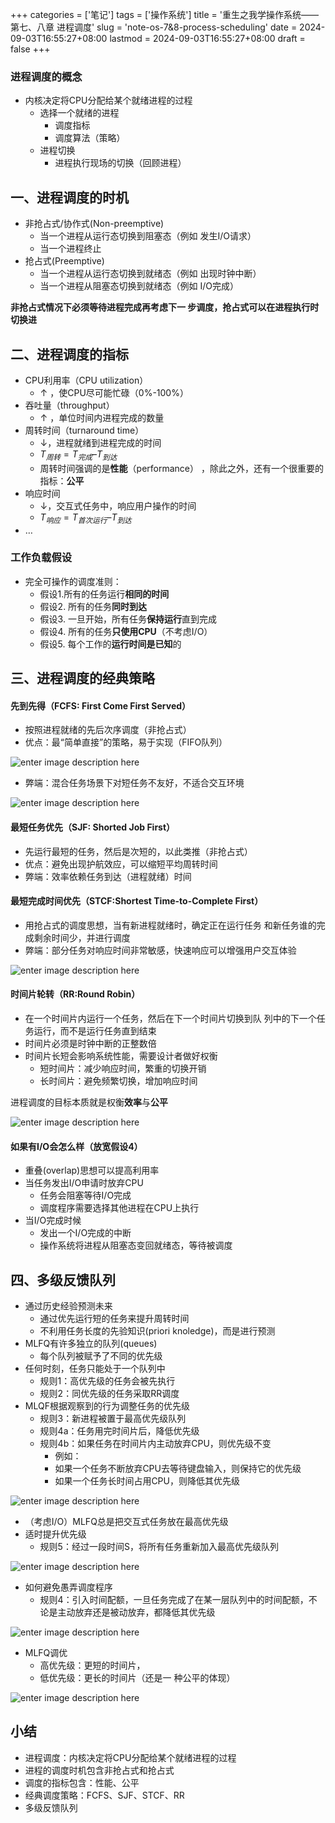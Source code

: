 ﻿+++
categories = ['笔记']
tags = ['操作系统']
title = '重生之我学操作系统——第七、八章 进程调度'
slug = 'note-os-7&8-process-scheduling'
date = 2024-09-03T16:55:27+08:00
lastmod = 2024-09-03T16:55:27+08:00
draft = false
+++

### 进程调度的概念

- 内核决定将CPU分配给某个就绪进程的过程 
	- 选择一个就绪的进程 
		- 调度指标 
		- 调度算法（策略） 
	- 进程切换 
		- 进程执行现场的切换（回顾进程）

## 一、进程调度的时机

- 非抢占式/协作式(Non-preemptive) 
	- 当一个进程从运行态切换到阻塞态（例如 发生I/O请求） 
	- 当一个进程终止 
- 抢占式(Preemptive) 
	- 当一个进程从运行态切换到就绪态（例如 出现时钟中断） 
	- 当一个进程从阻塞态切换到就绪态（例如 I/O完成）

**非抢占式情况下必须等待进程完成再考虑下一 步调度，抢占式可以在进程执行时切换进**

## 二、进程调度的指标

- CPU利用率（CPU utilization）
	- $\uparrow$ ，使CPU尽可能忙碌（0%-100%）
- 吞吐量（throughput）
	- $\uparrow$ ，单位时间内进程完成的数量
- 周转时间（turnaround time）
	- $\downarrow$，进程就绪到进程完成的时间
	- $T_{周转} = T_{完成} – T_{到达}$
	- 周转时间强调的是**性能**（performance） ，除此之外，还有一个很重要的指标：**公平**
- 响应时间
	- $\downarrow$，交互式任务中，响应用户操作的时间 
	- $T_{响应} = T_{首次运行}– T_{到达}$
- …


### 工作负载假设

- 完全可操作的调度准则： 
	- 假设1.所有的任务运行**相同的时间** 
	- 假设2. 所有的任务**同时到达**
	- 假设3. 一旦开始，所有任务**保持运行**直到完成 
	- 假设4. 所有的任务**只使用CPU**（不考虑I/O）
	- 假设5. 每个工作的**运行时间是已知**的

## 三、进程调度的经典策略

#### 先到先得（FCFS: First Come First Served） 
- 按照进程就绪的先后次序调度（非抢占式） 
- 优点：最“简单直接”的策略，易于实现（FIFO队列）

![enter image description here](https://cdn.jsdelivr.net/gh/Satori5ama/Figurebed@main/img/8.png)

- 弊端：混合任务场景下对短任务不友好，不适合交互环境

![enter image description here](https://cdn.jsdelivr.net/gh/Satori5ama/Figurebed@main/img/9.png)

#### 最短任务优先（SJF: Shorted Job First）
- 先运行最短的任务，然后是次短的，以此类推（非抢占式）
- 优点：避免出现护航效应，可以缩短平均周转时间
- 弊端：效率依赖任务到达（进程就绪）时间

#### 最短完成时间优先（STCF:Shortest Time-to-Complete First）
- 用抢占式的调度思想，当有新进程就绪时，确定正在运行任务 和新任务谁的完成剩余时间少，并进行调度
- 弊端：部分任务对响应时间非常敏感，快速响应可以增强用户交互体验

![enter image description here](https://cdn.jsdelivr.net/gh/Satori5ama/Figurebed@main/img/10.png)

#### 时间片轮转（RR:Round Robin） 
-  在一个时间片内运行一个任务，然后在下一个时间片切换到队 列中的下一个任务运行，而不是运行任务直到结束 
- 时间片必须是时钟中断的正整数倍 
-  时间片长短会影响系统性能，需要设计者做好权衡 
	- 短时间片：减少响应时间，繁重的切换开销 
	- 长时间片：避免频繁切换，增加响应时间

进程调度的目标本质就是权衡**效率**与**公平**

![enter image description here](https://cdn.jsdelivr.net/gh/Satori5ama/Figurebed@main/img/11.png)

#### 如果有I/O会怎么样（放宽假设4）

- 重叠(overlap)思想可以提高利用率
- 当任务发出I/O申请时放弃CPU 
	- 任务会阻塞等待I/O完成 
	- 调度程序需要选择其他进程在CPU上执行 
- 当I/O完成时候 
	- 发出一个I/O完成的中断 
	- 操作系统将进程从阻塞态变回就绪态，等待被调度

## 四、多级反馈队列

- 通过历史经验预测未来 
	- 通过优先运行短的任务来提升周转时间 
	- 不利用任务长度的先验知识(priori knoledge)，而是进行预测
- MLFQ有许多独立的队列(queues) 
	- 每个队列被赋予了不同的优先级
- 任何时刻，任务只能处于一个队列中
	- 规则1：高优先级的任务会被先执行 
	- 规则2：同优先级的任务采取RR调度
- MLQF根据观察到的行为调整任务的优先级
	- 规则3：新进程被置于最高优先级队列 
	- 规则4a：任务用完时间片后，降低优先级
	- 规则4b：如果任务在时间片内主动放弃CPU，则优先级不变
		- 例如： 
		- 如果一个任务不断放弃CPU去等待键盘输入，则保持它的优先级 
		- 如果一个任务长时间占用CPU，则降低其优先级

![enter image description here](https://cdn.jsdelivr.net/gh/Satori5ama/Figurebed@main/img/16.png)

- （考虑I/O）MLFQ总是把交互式任务放在最高优先级
- 适时提升优先级
	- 规则5：经过一段时间S，将所有任务重新加入最高优先级队列

![enter image description here](https://cdn.jsdelivr.net/gh/Satori5ama/Figurebed@main/img/17.png)

- 如何避免愚弄调度程序 
	- 规则4：引入时间配额，一旦任务完成了在某一层队列中的时间配额，不论是主动放弃还是被动放弃，都降低其优先级

![enter image description here](https://cdn.jsdelivr.net/gh/Satori5ama/Figurebed@main/img/18.png)

- MLFQ调优 
	-  高优先级：更短的时间片，
	-  低优先级：更长的时间片（还是一 种公平的体现）

![enter image description here](https://cdn.jsdelivr.net/gh/Satori5ama/Figurebed@main/img/19.png)

## 小结

- 进程调度：内核决定将CPU分配给某个就绪进程的过程
- 进程的调度时机包含非抢占式和抢占式
- 调度的指标包含：性能、公平
- 经典调度策略：FCFS、SJF、STCF、RR
- 多级反馈队列
